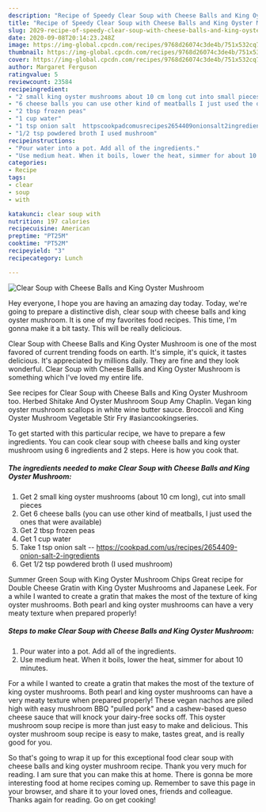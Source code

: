 ```yaml
---
description: "Recipe of Speedy Clear Soup with Cheese Balls and King Oyster Mushroom"
title: "Recipe of Speedy Clear Soup with Cheese Balls and King Oyster Mushroom"
slug: 2029-recipe-of-speedy-clear-soup-with-cheese-balls-and-king-oyster-mushroom
date: 2020-09-08T20:14:23.248Z
image: https://img-global.cpcdn.com/recipes/9768d26074c3de4b/751x532cq70/clear-soup-with-cheese-balls-and-king-oyster-mushroom-recipe-main-photo.jpg
thumbnail: https://img-global.cpcdn.com/recipes/9768d26074c3de4b/751x532cq70/clear-soup-with-cheese-balls-and-king-oyster-mushroom-recipe-main-photo.jpg
cover: https://img-global.cpcdn.com/recipes/9768d26074c3de4b/751x532cq70/clear-soup-with-cheese-balls-and-king-oyster-mushroom-recipe-main-photo.jpg
author: Margaret Ferguson
ratingvalue: 5
reviewcount: 23584
recipeingredient:
- "2 small king oyster mushrooms about 10 cm long cut into small pieces"
- "6 cheese balls you can use other kind of meatballs I just used the ones that were available"
- "2 tbsp frozen peas"
- "1 cup water"
- "1 tsp onion salt  httpscookpadcomusrecipes2654409onionsalt2ingredients"
- "1/2 tsp powdered broth I used mushroom"
recipeinstructions:
- "Pour water into a pot. Add all of the ingredients."
- "Use medium heat. When it boils, lower the heat, simmer for about 10 minutes."
categories:
- Recipe
tags:
- clear
- soup
- with

katakunci: clear soup with 
nutrition: 197 calories
recipecuisine: American
preptime: "PT25M"
cooktime: "PT52M"
recipeyield: "3"
recipecategory: Lunch

---
```



![Clear Soup with Cheese Balls and King Oyster Mushroom](https://img-global.cpcdn.com/recipes/9768d26074c3de4b/751x532cq70/clear-soup-with-cheese-balls-and-king-oyster-mushroom-recipe-main-photo.jpg)

Hey everyone, I hope you are having an amazing day today. Today, we're going to prepare a distinctive dish, clear soup with cheese balls and king oyster mushroom. It is one of my favorites food recipes. This time, I'm gonna make it a bit tasty. This will be really delicious.

Clear Soup with Cheese Balls and King Oyster Mushroom is one of the most favored of current trending foods on earth. It's simple, it's quick, it tastes delicious. It's appreciated by millions daily. They are fine and they look wonderful. Clear Soup with Cheese Balls and King Oyster Mushroom is something which I've loved my entire life.

See recipes for Clear Soup with Cheese Balls and King Oyster Mushroom too. Herbed Shitake And Oyster Mushroom Soup Amy Chaplin. Vegan king oyster mushroom scallops in white wine butter sauce. Broccoli and King Oyster Mushroom Vegetable Stir Fry #asiancookingseries.


To get started with this particular recipe, we have to prepare a few ingredients. You can cook clear soup with cheese balls and king oyster mushroom using 6 ingredients and 2 steps. Here is how you cook that.

<!--inarticleads1-->

##### The ingredients needed to make Clear Soup with Cheese Balls and King Oyster Mushroom:

1. Get 2 small king oyster mushrooms (about 10 cm long), cut into small pieces
1. Get 6 cheese balls (you can use other kind of meatballs, I just used the ones that were available)
1. Get 2 tbsp frozen peas
1. Get 1 cup water
1. Take 1 tsp onion salt -- https://cookpad.com/us/recipes/2654409-onion-salt-2-ingredients
1. Get 1/2 tsp powdered broth (I used mushroom)


Summer Green Soup with King Oyster Mushroom Chips Great recipe for Double Cheese Gratin with King Oyster Mushrooms and Japanese Leek. For a while I wanted to create a gratin that makes the most of the texture of king oyster mushrooms. Both pearl and king oyster mushrooms can have a very meaty texture when prepared properly! 

<!--inarticleads2-->

##### Steps to make Clear Soup with Cheese Balls and King Oyster Mushroom:

1. Pour water into a pot. Add all of the ingredients.
1. Use medium heat. When it boils, lower the heat, simmer for about 10 minutes.


For a while I wanted to create a gratin that makes the most of the texture of king oyster mushrooms. Both pearl and king oyster mushrooms can have a very meaty texture when prepared properly! These vegan nachos are piled high with easy mushroom BBQ &#34;pulled pork&#34; and a cashew-based queso cheese sauce that will knock your dairy-free socks off. This oyster mushroom soup recipe is more than just easy to make and delicious. This oyster mushroom soup recipe is easy to make, tastes great, and is really good for you. 

So that's going to wrap it up for this exceptional food clear soup with cheese balls and king oyster mushroom recipe. Thank you very much for reading. I am sure that you can make this at home. There is gonna be more interesting food at home recipes coming up. Remember to save this page in your browser, and share it to your loved ones, friends and colleague. Thanks again for reading. Go on get cooking!
